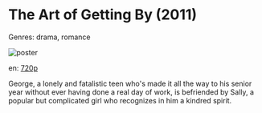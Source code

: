 # The Art of Getting By (2011)

Genres: drama, romance

![poster](http://image.tmdb.org/t/p/w500/5J7d5YNbOvTxYnIRYiJBOmmpYAf.jpg)

en:
  [720p](magnet:?xt=urn:btih:7BA441C25BE9BFB1F4DD1D6C4AAEEDCE58BD67D8&tr=udp://glotorrents.pw:6969/announce&tr=udp://tracker.opentrackr.org:1337/announce&tr=udp://torrent.gresille.org:80/announce&tr=udp://tracker.openbittorrent.com:80&tr=udp://tracker.coppersurfer.tk:6969&tr=udp://tracker.leechers-paradise.org:6969&tr=udp://p4p.arenabg.ch:1337&tr=udp://tracker.internetwarriors.net:1337)
  


George, a lonely and fatalistic teen who's made it all the way to his senior year without ever having done a real day of work, is befriended by Sally, a popular but complicated girl who recognizes in him a kindred spirit.